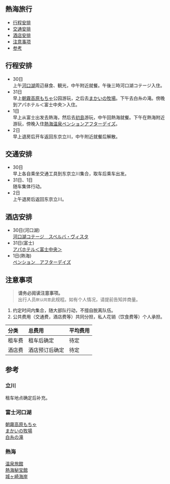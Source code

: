 ## 熱海旅行

- [行程安排](#行程安排)
- [交通安排](#交通安排)
- [酒店安排](#酒店安排)
- [注意事项](#注意事项)
- [参考](#参考)

## 行程安排
* 30日      
上午[河口湖](https://www.google.co.jp/maps/place/%E6%B2%B3%E5%8F%A3%E6%B9%96/@35.5105317,138.7594383,13.25z/data=!4m5!3m4!1s0x60195fb4a5043f4f:0x29cbb24b1e337d47!8m2!3d35.5170946!4d138.7517787?hl=ja)周辺昼食、観光，中午附近就餐。午後三時河口湖コテージ入住。          
* 31日     
早上[朝霧高原もちゃ](https://www.google.co.jp/maps/place/%E6%9C%9D%E9%9C%A7%E9%AB%98%E5%8E%9F%E3%82%82%E3%81%A1%E3%82%84%E3%82%AD%E3%83%A3%E3%83%B3%E3%83%97%E5%A0%B4/@35.3980425,138.6772684,10.25z/data=!4m11!1m2!2m1!1z5pyd6Zyn6auY5Y6f44KC44Gh44KD!3m7!1s0x601bdcc2c52319d1:0x1f1a33ac172572ff!5m2!4m1!1i2!8m2!3d35.3731727!4d138.5766218?hl=ja)公园游玩，之后去[まかいの牧場](https://www.makaino.com/access/)。下午去白糸の滝。傍晚到アパホテル＜富士中央＞入住。       
* 1日    
早上从富士出发去熱海，然后去[初島](https://www.hatsushima.jp/)游玩，中午回熱海就餐。下午在熱海附近游玩，傍晚入住[熱海温泉ペンションアフターデイズ](https://www.google.co.jp/maps/place/%E3%82%A2%E3%83%95%E3%82%BF%E3%83%BC%E3%83%87%E3%82%A4%E3%82%BA/@35.0627338,139.0597649,15z/data=!4m18!1m9!3m8!1s0x6019bfbc54b965dd:0x2cfef33ab2400c4!2z44Ki44OV44K_44O844OH44Kk44K6!5m2!4m1!1i2!8m2!3d35.057414!4d139.068813!3m7!1s0x6019bfbc54b965dd:0x2cfef33ab2400c4!5m2!4m1!1i2!8m2!3d35.057414!4d139.068813?hl=ja)。
* 2日     
早上退房后开车返回东京立川，中午附近就餐后解散。

## 交通安排
* 30日     
早上各自乘坐交通工具到东京立川集合，取车后乘车出发。    
* 31日、1日     
随车集体行动。    
* 2日     
上午退房后返回东京立川。   

## 酒店安排
* 30日(河口湖)       
[河口湖コテージ　スペルバ・ヴィスタ](https://www.jalan.net/uw/uwp3200/uww3201init.do?yadNo=325085&planCd=02487344&roomTypeCd=0383761&taxType=1&sumPntRate=2&showSpFooterFlg=0&ntaLinkFlg=1&anaLinkFlg=1&jalLinkFlg=1&kekakuStatus=0&keyword=%E3%82%B9%E3%83%9A%E3%83%AB%E3%83%90%E3%80%80%E3%83%B4%E3%82%A3%E3%82%B9%E3%82%BF&pointIconDisplayFlg=1&iwf=&dayNum=1&loginChk=&hitOverFlg=0&afCd=&child1Num=&child2Num=&child3Num=&child4Num=&child5Num=&careBath=&careBathRent=&careBeach5=&careBoardRent=&careBrkPrv=&careBrkRoom=&careBt=&careChekout11=&careDinPrv=&careDinRoom=&careEsthetics=&careHighClass=&careItnr=&careJacuzzi=&careLookoutBath=&careMassage=&careNsmr=&careOnsen=&carePak=&carePet=&carePoint=&carePribateBath=&careSauna=&careSkiRent=&careSogei=&careStation5=&careSweet=&careTakkyu=&careCard=&careCardOnly=&careKake=&careNigori=&careOpenbath=&stayYear=2020&stayMonth=12&stayDay=30&stayCount=1&roomCount=1&adultNum=5&minPrice=0&maxPrice=999999&kenCd=&careOutsidePool=&rootCd=7701&pageListNumPlanFw=1_1_1_2)
* 31日(富士)       
[アパホテル＜富士中央＞](https://www.jalan.net/yad365325/?screenId=UWW3101&yadNo=365325&rootCd=7003&smlCd=212308&distCd=01&contHideFlg=1&yadoDetailMode=1&stayYear=&stayMonth=&stayDay=&dateUndecided=1&roomCount=1&adultNum=2&roomCrack=200000)
* 1日(熱海)            
[ペンション　アフターデイズ](https://www.jalan.net/yad325998/?contHideFlg=1&ccnt=pc_clip_yado_clip&stayDay=26&processId=&stayCount=&child1Num=&maxPrice=&kenCd=&rootCd=7003&dateUndecided=1&activeSort=&stayMonth=10&screenId=UWW9101&roomCount=1&stayYear=2020&roomCrack=200000&adultNum=2&afCd=&child2Num=&searchMode=0&mealType=&child3Num=&messageCd=&commentActFlg=&yadCassetteDispFlg=1&child4Num=&child5Num=&taxType=1&minPrice=)

## 注意事项
> **请务必阅读注意事项。**   
> 出行人员`默认同意`此规程。如有个人情况，请提前告知并商量。
1. 约定时间内集合，随大部队行动，不擅自脱离队伍。 
2. 公共费用（交通费，酒店费等）共同分担，私人花销（饮食费等）个人承担。

|分类|总费用|平均费用|
|:--|:--|:--|
|租车费|租车后确定|待定|
|酒店费|酒店预订后确定|待定|

## 参考
### 立川  
租车地点确定后补充。   
### 富士河口湖
[朝霧高原もちゃ](http://www.mochiya.co.jp/)       
[まかいの牧場](https://www.makaino.com/)        
[白糸の滝](https://fujinomiya.gr.jp/guide/170/)        
### 熱海
[温泉旅館](https://www.after-days.co.jp/plan/)　　  
[熱海秘宝館](https://www.google.co.jp/maps/place/%E7%86%B1%E6%B5%B7%E7%A7%98%E5%AE%9D%E9%A4%A8/@35.0856837,139.0727826,15z/data=!4m12!1m6!3m5!1s0x6019e28a96dbf723:0x262527163440e4c7!2z5aWl6JOu5Y-w5a-66I2Y!8m2!3d34.6984094!4d138.9194564!3m4!1s0x6019be59750a71b7:0x6dc30fa0ce68e826!8m2!3d35.086833!4d139.0802085?hl=ja)         
[城ヶ崎海岸](https://itospa.com/spot/detail_54002.html)           

